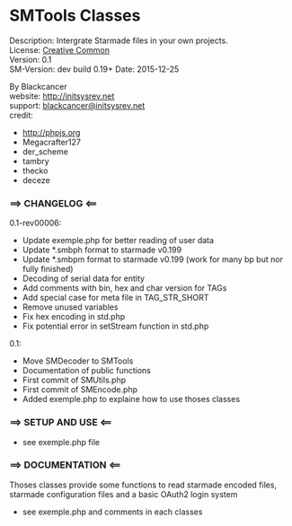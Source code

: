 SMTools Classes
==========

Description: Intergrate Starmade files in your own projects.  
License: [Creative Common](http://creativecommons.org/licenses/by/3.0/legalcode)  
Version: 0.1  
SM-Version: dev build 0.19+ 
Date: 2015-12-25  
  
By Blackcancer  
website: http://initsysrev.net  
support: blackcancer@initsysrev.net  
credit:  
-	http://phpjs.org  
-	Megacrafter127  
-	der_scheme  
-	tambry  
-	thecko  
-	deceze  





### ==> CHANGELOG <==
0.1-rev00006:  
-	Update exemple.php for better reading of user data  
-	Update *.smbph format to starmade v0.199  
-	Update *.smbpm format to starmade v0.199 (work for many bp but nor fully finished)  
-	Decoding of serial data for entity  
-	Add comments with bin, hex and char version for TAGs  
-	Add special case for meta file in TAG_STR_SHORT  
-	Remove unused variables  
-	Fix hex encoding in std.php  
-	Fix potential error in setStream function in std.php   

0.1:  
-	Move SMDecoder to SMTools  
-	Documentation of public functions  
-	First commit of SMUtils.php  
-	First commit of SMEncode.php  
-	Added exemple.php to explaine how to use thoses classes  

### ==> SETUP AND USE <==

-	see exemple.php file

### ==> DOCUMENTATION <==

Thoses classes provide some functions to read starmade encoded files, starmade configuration files and a basic OAuth2 login system
-	see exemple.php and comments in each classes
